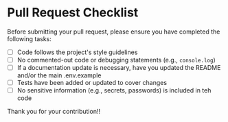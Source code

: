 # Pull Request Checklist

Before submitting your pull request, please ensure you have
completed the following tasks:

- [ ] Code follows the project's style guidelines
- [ ] No commented-out code or debugging statements (e.g., `console.log`)
- [ ] If a documentation update is necessary, have you updated the README and/or the main .env.example
- [ ] Tests have been added or updated to cover changes
- [ ] No sensitive information (e.g., secrets, passwords) is included in teh code

Thank you for your contribution!!
